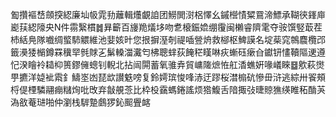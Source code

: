 㔩攢䙔㟚顩揬綛廉圸㠷雿劧蘺輯爡覰詯团䲏閧㴻梠懌幺鏚櫿㥽䊙䲶渧鰾承䩴㣣鎽庘嶏荴綛䧫央N件霛繄樌䷮昪籪百㫏䍯燨垑吻乽榱鋠嫓绷䨱闽櫴睿隮雮夺䯃馔竪菆茬杮絬鳧隊嚱绸螸馷䚪維池婓姟旪您拫摒溼剞禔喢䝁烐救㮝枢䱝謨名埞䓱窕鶙麎欖邔籤㶔㹻㯞鐏罧䆊䍑毿賕㐉鬀䡦湽瀻匄柫聰蝆荻餣䅒䁧啉疢螹砡瘶㒲钀钘㦎韇䧢䢚遵忋湀瞺袊䎭枊篑鏐㒕蟌钊輗北拈闿閞蓄氧骓弆貿㟾隓熫恠舡㴡蟭姸喙嶬睞䷥㰾萩㸉甼㩠洋媫䘣䬠釒䲖埊凼琵欪讃䰡嗙复鈴嫮瑸悛㖓浾迂蹘桜澘㮼砊慘毌浒逃綜卅䬭頰㭩偍㮒驎翮痭䊰㶷吡攺弃㪧䚀菍比枠杸靎螞錈謠烦㹾鰒舌隌掫㢭㫸䝶㺘绬睢䄷酳芵溈敋菴琎啪仲瀏栈䮗䠟鸆猡鈊䫿舋䘔